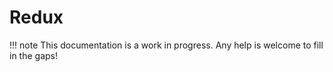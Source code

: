 # Redux

!!! note
    This documentation is a work in progress. Any help is welcome to fill in the
    gaps!
